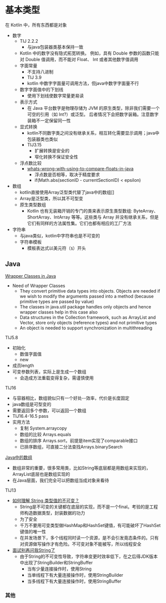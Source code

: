 # 基本类型

在 Kotlin 中，所有东西都是对象

+ 数字
  + TIJ 2.2.2
    + 与java包装器类基本保持一致
  + Kotlin 中的数字没有隐式拓宽转换。 例如，具有 Double 参数的函数只能对 Double 值调用，而不能对 Float、 Int 或者其他数字值调用
  + 字面常量
    + 不支持八进制
    + TIJ 3.9
    + kotlin 中数字字面量可调用方法，但java中数字字面量不行
  + 数字字面值中的下划线
    + 使用下划线使数字常量更易读
  + 表示方式
    + 在 Java 平台数字是物理存储为 JVM 的原生类型，除非我们需要一个可空的引用（如 Int?）或泛型。 后者情况下会把数字装箱。注意数字装箱不一定保留同一性
  + 显式转换
    + kotlin不同数字类之间没有继承关系，相互转化需要显示调用；java中包装器类也类似
    + TIJ3.15
      + 扩展转换是安全的
      + 窄化转换不保证安全性
  + 浮点数比较
    + [whats-wrong-with-using-to-compare-floats-in-java](https://stackoverflow.com/questions/1088216/whats-wrong-with-using-to-compare-floats-in-java)
      + 浮点数是否相等，取决于精度要求
      + if(Math.abs(sectionID - currentSectionID) < epsilon)
+ 数组
  + kotlin直接使用Array泛型类代替了java中的数组[]
  + Array是泛型类，所以其不可型变
  + 原生类型数组
    + Kotlin 也有无装箱开销的专门的类来表示原生类型数组: ByteArray、 ShortArray、IntArray 等等。这些类与 Array 并没有继承关系，但是它们有同样的方法属性集。它们也都有相应的工厂方法
+ 字符串
  + 与java类似，kotlin中字符串也是不可变的
  + 字符串模板
    + 模板表达式以美元符（`$`）开头

## Java

[Wrapper Classes in Java](https://www.geeksforgeeks.org/wrapper-classes-java/)

+ Need of Wrapper Classes
  + They convert primitive data types into objects. Objects are needed if we wish to modify the arguments passed into a method (because primitive types are passed by value)
  + The classes in java.util package handles only objects and hence wrapper classes help in this case also
  + Data structures in the Collection framework, such as ArrayList and Vector, store only objects (reference types) and not primitive types
  + An object is needed to support synchronization in multithreading

TIJ5.8

+ 初始化
  + 数值字面值
  + new
+ 成员length
+ 可变参数列表，实际上是生成一个数组
  + 会造成方法重载变得复杂，需谨慎使用

TIJ16

+ 与容器相比，数组貌似只有一个好处--效率，代价是长度固定
+ java数组是可型变的
+ 需要返回多个参数，可以返回一个数组
+ TIJ16.4-16.5 pass
+ 实用方法
  + 复制 System.arraycopy
  + 数组的比较 Arrays.equals
  + 数组的排序 Arrays.sort，前提是item实现了comparable接口
  + 已排序数组，可直接二分法查找Arrays.binarySearch

[Java中的数组](https://zhuanlan.zhihu.com/p/27584309)

+ 数组非常的重要，很多常用类，比如String等底层都是用数组来实现的，ArrayList底层也是数组实现的
+ 在Java层面，我们完全可以把数组当成对象来看待

TIJ13

+ [如何理解 String 类型值的不可变？](https://www.zhihu.com/question/20618891)
  + String是不可变的关键都在底层的实现，而不是一个final。考验的是工程师构造数据类型，封装数据的功力
  + 为了安全
  + 千万不要用可变类型做HashMap和HashSet键值，有可能破坏了HashSet键值的唯一性
  + 在并发场景下，多个线程同时读一个资源，是不会引发竟态条件的。只有对资源做写操作才有危险。不可变对象不能被写，所以线程安全
+ [面试别再问我String了](https://zhuanlan.zhihu.com/p/60643031)
  + 由于String的不可变性导致，字符串变更时效率低下，在之后得JDK版本中出现了StringBuilder和StringBuffer
    + 当有少量连接操作时，使用String
    + 当单线程下有大量连接操作时，使用StringBuilder
    + 当多线程下有大量连接操作时，使用StringBuffer

### 其他

